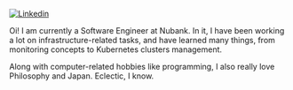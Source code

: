 [![Linkedin](https://img.shields.io/badge/-Linkedin-blue?style=flat-square&logo=Linkedin&logoColor=white&link=https://www.linkedin.com/in/leo-meira-vital/)](https://www.linkedin.com/in/leo-meira-vital/)

Oi! I am currently a Software Engineer at Nubank. In it, I have been working a lot on infrastructure-related tasks, and have learned
many things, from monitoring concepts to Kubernetes clusters management.

Along with computer-related hobbies like programming, I also really love Philosophy and Japan. Eclectic, I know.
